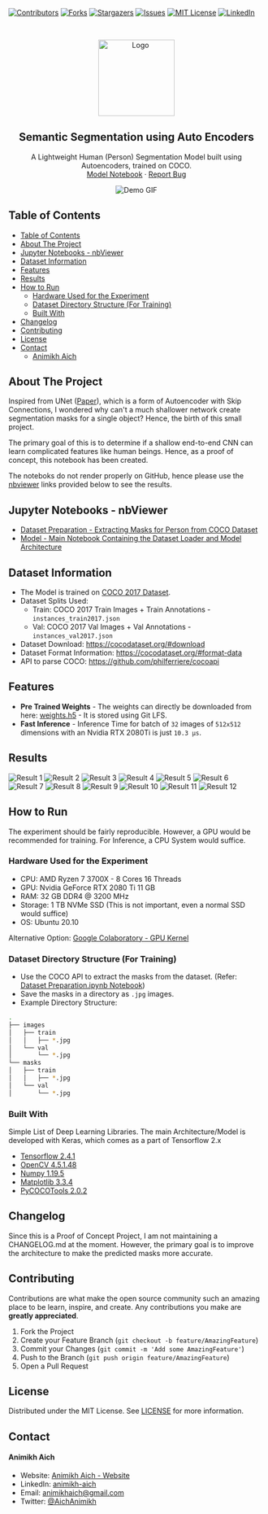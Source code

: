 [![Contributors][contributors-shield]][contributors-url]
[![Forks][forks-shield]][forks-url]
[![Stargazers][stars-shield]][stars-url]
[![Issues][issues-shield]][issues-url]
[![MIT License][license-shield]][license-url]
[![LinkedIn][linkedin-shield]][linkedin-url]

<!-- PROJECT LOGO -->
<br />
<p align="center">
    <img src="assets/vision_icon.png" alt="Logo" width="150" height="150">

  <h2 align="center">Semantic Segmentation using Auto Encoders</h2>

  <p align="center">
    A Lightweight Human (Person) Segmentation Model built using Autoencoders, trained on COCO.
    <br />
    <a href="https://nbviewer.jupyter.org/github/animikhaich/Semantic-Segmentation-using-AutoEncoders/blob/main/Model.ipynb">Model Notebook</a>
    ·
    <a href="https://github.com/animikhaich/Semantic-Segmentation-using-AutoEncoders/issues/new">Report Bug</a>
  </p>
</p>
<p align="center">
  <img src="assets/segmentation.png" alt="Demo GIF">
</p>
<!-- TABLE OF CONTENTS -->

## Table of Contents

- [Table of Contents](#table-of-contents)
- [About The Project](#about-the-project)
- [Jupyter Notebooks - nbViewer](#jupyter-notebooks---nbviewer)
- [Dataset Information](#dataset-information)
- [Features](#features)
- [Results](#results)
- [How to Run](#how-to-run)
  - [Hardware Used for the Experiment](#hardware-used-for-the-experiment)
  - [Dataset Directory Structure (For Training)](#dataset-directory-structure-for-training)
  - [Built With](#built-with)
- [Changelog](#changelog)
- [Contributing](#contributing)
- [License](#license)
- [Contact](#contact)
    - [Animikh Aich](#animikh-aich)

<!-- ABOUT THE PROJECT -->

## About The Project

Inspired from UNet ([Paper](https://arxiv.org/abs/1505.04597)), which is a form of Autoencoder with Skip Connections, I wondered why can't a much shallower network create segmentation masks for a single object? Hence, the birth of this small project.

The primary goal of this is to determine if a shallow end-to-end CNN can learn complicated features like human beings. Hence, as a proof of concept, this notebook has been created.

The noteboks do not render properly on GitHub, hence please use the [nbviewer](https://nbviewer.jupyter.org/) links provided below to see the results.

## Jupyter Notebooks - nbViewer

- [Dataset Preparation - Extracting Masks for Person from COCO Dataset](https://nbviewer.jupyter.org/github/animikhaich/Semantic-Segmentation-using-AutoEncoders/blob/main/Dataset%20Preparation.ipynb)
- [Model - Main Notebook Containing the Dataset Loader and Model Architecture](https://nbviewer.jupyter.org/github/animikhaich/Semantic-Segmentation-using-AutoEncoders/blob/main/Model.ipynb)


## Dataset Information

- The Model is trained on [COCO 2017 Dataset](https://cocodataset.org/).
- Dataset Splits Used:
  - Train: COCO 2017 Train Images + Train Annotations - `instances_train2017.json`
  - Val: COCO 2017 Val Images + Val Annotations - `instances_val2017.json`
- Dataset Download: https://cocodataset.org/#download
- Dataset Format Information: https://cocodataset.org/#format-data
- API to parse COCO: https://github.com/philferriere/cocoapi

## Features

- **Pre Trained Weights** - The weights can directly be downloaded from here: [weights.h5](https://github.com/animikhaich/Semantic-Segmentation-using-AutoEncoders/blob/main/weights.h5) - It is stored using Git LFS.
- **Fast Inference** - Inference Time for batch of `32` images of `512x512` dimensions with an Nvidia RTX 2080Ti is just `10.3 µs`.

## Results

![Result 1](assets/result_1.png)
![Result 2](assets/result_2.png)
![Result 3](assets/result_3.png)
![Result 4](assets/result_4.png)
![Result 5](assets/result_5.png)
![Result 6](assets/result_6.png)
![Result 7](assets/result_7.png)
![Result 8](assets/result_8.png)
![Result 9](assets/result_9.png)
![Result 10](assets/result_10.png)
![Result 11](assets/result_11.png)
![Result 12](assets/result_12.png)

## How to Run

The experiment should be fairly reproducible. However, a GPU would be recommended for training. For Inference, a CPU System would suffice.

### Hardware Used for the Experiment

- CPU: AMD Ryzen 7 3700X - 8 Cores 16 Threads
- GPU: Nvidia GeForce RTX 2080 Ti 11 GB
- RAM: 32 GB DDR4 @ 3200 MHz
- Storage: 1 TB NVMe SSD (This is not important, even a normal SSD would suffice)
- OS: Ubuntu 20.10

Alternative Option: [Google Colaboratory - GPU Kernel](https://colab.research.google.com/)

### Dataset Directory Structure (For Training)

- Use the COCO API to extract the masks from the dataset. (Refer: [Dataset Preparation.ipynb Notebook](https://nbviewer.jupyter.org/github/animikhaich/Semantic-Segmentation-using-AutoEncoders/blob/main/Dataset%20Preparation.ipynb))
- Save the masks in a directory as `.jpg` images.
- Example Directory Structure:

```sh
.
├── images
│   ├── train
│   │   ├── *.jpg
│   └── val
│       └── *.jpg
└── masks
│   ├── train
│   │   ├── *.jpg
│   └── val
│       └── *.jpg
```

### Built With

Simple List of Deep Learning Libraries. The main Architecture/Model is developed with Keras, which comes as a part of Tensorflow 2.x

- [Tensorflow 2.4.1](https://www.tensorflow.org/)
- [OpenCV 4.5.1.48](https://opencv.org/)
- [Numpy 1.19.5](https://numpy.org/)
- [Matplotlib 3.3.4](https://matplotlib.org/)
- [PyCOCOTools 2.0.2](https://github.com/philferriere/cocoapi)


## Changelog

Since this is a Proof of Concept Project, I am not maintaining a CHANGELOG.md at the moment. However, the primary goal is to improve the architecture to make the predicted masks more accurate.


## Contributing

Contributions are what make the open source community such an amazing place to be learn, inspire, and create. Any contributions you make are **greatly appreciated**.

1. Fork the Project
2. Create your Feature Branch (`git checkout -b feature/AmazingFeature`)
3. Commit your Changes (`git commit -m 'Add some AmazingFeature'`)
4. Push to the Branch (`git push origin feature/AmazingFeature`)
5. Open a Pull Request

## License

Distributed under the MIT License. See [LICENSE](LICENSE.md) for more information.

## Contact

#### Animikh Aich

- Website: [Animikh Aich - Website](http://www.animikh.me/)
- LinkedIn: [animikh-aich](https://www.linkedin.com/in/animikh-aich/)
- Email: [animikhaich@gmail.com](mailto:animikhaich@gmail.com)
- Twitter: [@AichAnimikh](https://twitter.com/AichAnimikh)

<!-- MARKDOWN LINKS & IMAGES -->

[contributors-shield]: https://img.shields.io/github/contributors/animikhaich/Semantic-Segmentation-using-AutoEncoders.svg?style=flat-square
[contributors-url]: https://github.com/animikhaich/Semantic-Segmentation-using-AutoEncoders/graphs/contributors
[forks-shield]: https://img.shields.io/github/forks/animikhaich/Semantic-Segmentation-using-AutoEncoders.svg?style=flat-square
[forks-url]: https://github.com/animikhaich/Semantic-Segmentation-using-AutoEncoders/network/members
[stars-shield]: https://img.shields.io/github/stars/animikhaich/Semantic-Segmentation-using-AutoEncoders.svg?style=flat-square
[stars-url]: https://github.com/animikhaich/Semantic-Segmentation-using-AutoEncoders/stargazers
[issues-shield]: https://img.shields.io/github/issues/animikhaich/Semantic-Segmentation-using-AutoEncoders.svg?style=flat-square
[issues-url]: https://github.com/animikhaich/Semantic-Segmentation-using-AutoEncoders/issues
[license-shield]: https://img.shields.io/github/license/animikhaich/Semantic-Segmentation-using-AutoEncoders.svg?style=flat-square
[license-url]: https://github.com/animikhaich/Semantic-Segmentation-using-AutoEncoders/blob/master/LICENSE.md
[linkedin-shield]: https://img.shields.io/badge/-LinkedIn-black.svg?style=flat-square&logo=linkedin&colorB=555
[linkedin-url]: https://linkedin.com/in/animikh-aich/
[product-screenshot]: assets/face-blur-demo.gif
